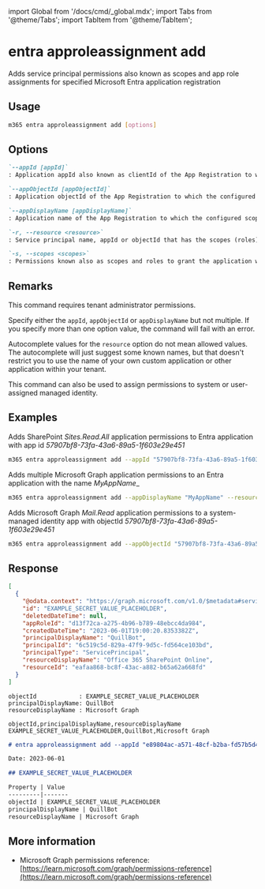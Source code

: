 <!-- DISCLAIMER: All secrets, passwords, and sensitive values in this document are examples only and not real credentials. -->
import Global from '/docs/cmd/_global.mdx';
import Tabs from '@theme/Tabs';
import TabItem from '@theme/TabItem';

# entra approleassignment add

Adds service principal permissions also known as scopes and app role assignments for specified Microsoft Entra application registration

## Usage

```sh
m365 entra approleassignment add [options]
```

## Options

```md definition-list
`--appId [appId]`
: Application appId also known as clientId of the App Registration to which the configured scopes (app roles) should be applied.

`--appObjectId [appObjectId]`
: Application objectId of the App Registration to which the configured scopes (app roles) should be applied.

`--appDisplayName [appDisplayName]`
: Application name of the App Registration to which the configured scopes (app roles) should be applied.

`-r, --resource <resource>`
: Service principal name, appId or objectId that has the scopes (roles) e.g. `SharePoint`.

`-s, --scopes <scopes>`
: Permissions known also as scopes and roles to grant the application with. If multiple permissions have to be granted, they have to be comma-separated e.g. `Sites.Read.All`, `Sites.ReadWrite.all`.
```

<Global />

## Remarks

This command requires tenant administrator permissions.

Specify either the `appId`, `appObjectId` or `appDisplayName` but not multiple. If you specify more than one option value, the command will fail with an error.

Autocomplete values for the `resource` option do not mean allowed values. The autocomplete will just suggest some known names, but that doesn't restrict you to use the name of your own custom application or other application within your tenant.

This command can also be used to assign permissions to system or user-assigned managed identity.

## Examples

Adds SharePoint _Sites.Read.All_ application permissions to Entra application with app id _57907bf8-73fa-43a6-89a5-1f603e29e451_

```sh
m365 entra approleassignment add --appId "57907bf8-73fa-43a6-89a5-1f603e29e451" --resource "SharePoint" --scopes "Sites.Read.All"
```

Adds multiple Microsoft Graph application permissions to an Entra application with the name _MyAppName__

```sh
m365 entra approleassignment add --appDisplayName "MyAppName" --resource "Microsoft Graph" --scopes "Mail.Read,Mail.Send"
```

Adds Microsoft Graph _Mail.Read_ application permissions to a system-managed identity app with objectId _57907bf8-73fa-43a6-89a5-1f603e29e451_

```sh
m365 entra approleassignment add --appObjectId "57907bf8-73fa-43a6-89a5-1f603e29e451" --resource "Microsoft Graph" --scopes "Mail.Read"
```

## Response

<Tabs>
  <TabItem value="JSON">

  ```json
  [
    {
      "@odata.context": "https://graph.microsoft.com/v1.0/$metadata#servicePrincipals('6c519c5d-829a-47f9-9d5c-fd564ce103bd')/appRoleAssignments/$entity",
      "id": "EXAMPLE_SECRET_VALUE_PLACEHOLDER",
      "deletedDateTime": null,
      "appRoleId": "d13f72ca-a275-4b96-b789-48ebcc4da984",
      "createdDateTime": "2023-06-01T19:00:20.8353382Z",
      "principalDisplayName": "QuillBot",
      "principalId": "6c519c5d-829a-47f9-9d5c-fd564ce103bd",
      "principalType": "ServicePrincipal",
      "resourceDisplayName": "Office 365 SharePoint Online",
      "resourceId": "eafaa868-bc8f-43ac-a882-b65a62a668fd"
    }
  ]
  ```

  </TabItem>
  <TabItem value="Text">

  ```text
  objectId            : EXAMPLE_SECRET_VALUE_PLACEHOLDER
  principalDisplayName: QuillBot
  resourceDisplayName : Microsoft Graph
  ```

  </TabItem>
  <TabItem value="CSV">

  ```csv
  objectId,principalDisplayName,resourceDisplayName
  EXAMPLE_SECRET_VALUE_PLACEHOLDER,QuillBot,Microsoft Graph
  ```

  </TabItem>
  <TabItem value="Markdown">

  ```md
  # entra approleassignment add --appId "e89804ac-a571-48cf-b2ba-fd57b5d49993" --resource "Microsoft Graph" --scopes "Mail.Read"

  Date: 2023-06-01

  ## EXAMPLE_SECRET_VALUE_PLACEHOLDER

  Property | Value
  ---------|-------
  objectId | EXAMPLE_SECRET_VALUE_PLACEHOLDER
  principalDisplayName | QuillBot
  resourceDisplayName | Microsoft Graph
  ```

  </TabItem>
</Tabs>

## More information

- Microsoft Graph permissions reference: [https://learn.microsoft.com/graph/permissions-reference](https://learn.microsoft.com/graph/permissions-reference)
